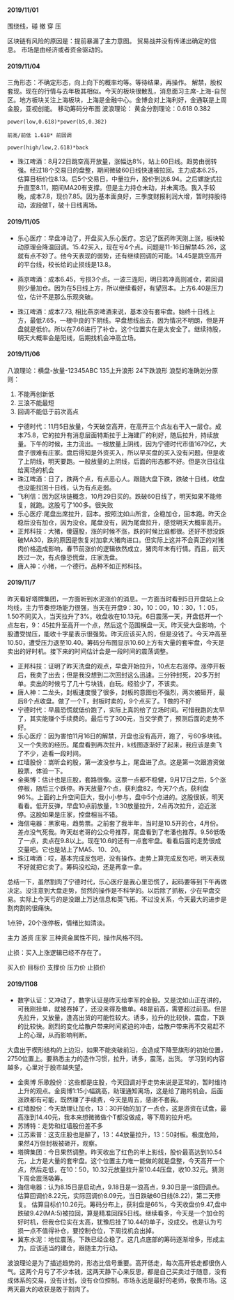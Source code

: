  
#### 2019/11/01
围绕线，碰 撤 穿 压

区块链有风险的原因是：提前暴漏了主力意图。
贸易战并没有传递出确定的信息。
市场是由经济或者资金驱动的。

#### 2019/11/04
三角形态：不确定形态，向上向下的概率均等。等待结果，再操作。
解禁，股权套现。现在的行情与去年极其相似。今天的板块很散乱，消息面习主席-上海-自贸区。地方板块关注上海板块，上海是金融中心。金博会对上海利好，金通联是上周金股，亚视创能。
移动筹码分布图
波浪理论：
黄金分割理论：0.618 0.382
```
power(low,0.618)*power(b5,0.382)

前高/前低 1.618* 前回调

power(high/low,2.618)*back
```
- 珠江啤酒：8月22日跳空高开放量，涨幅达8%，站上60日线。趋势由弱转强。经过18个交易日的盘整，期间微破60日线快速被拉回。主力成本6.25，估算目标价位8.13。后5个交易日，中量拉升，股价到达6.94。之后螺旋式拉升直至8.11，期间MA20有支撑。但是主力持仓未动，并未离场。我入手较晚，成本7.8，现价7.85。因为基本面良好，三季度财报利润大增，暂时持股待动，波段做T，破十日线离场。

#### 2019/11/05

- 乐心医疗：早盘冲动了，开盘买入乐心医疗。忘记了医药昨天刚上涨，板块轮动原理会降温回调。15.42买入，现在亏4个点。问题是11-16日解禁45.26，这就有点不妙了。他今天表现的弱势，还有继续回调的可能。14.45是跳空高开的平台线，校长给的止损线是13.8。

- 燕京啤酒：成本6.45，亏损3个点。一波三连阳，明日若冲高则减仓，若回调则少量加仓。因为在5日线上方，所以继续看好，有望回本。上方6.40是压力位，估计不是那么乐观突破。

- 珠江啤酒：成本7.73, 相比燕京啤酒来说，基本没有套牢盘。始终十日线上方，最低7.65，一根中良的下阴线。早盘想线出去，因为情况不明朗，但是开盘就是低价。所以在7.66进行了补仓。这个位置实在是太安全了。继续持股，明天大概率会是阳线，后期找机会冲高立场。

#### 2019/11/06
八浪理论：横盘-放量-12345ABC
135上升浪形 24下跌浪形
浪型的准确划分原则：
1. 不能再创新低
2. 三浪不能最短
3. 回调不能低于前次高点

- 宁德时代：11月5日放量，今天破空高开，在高开三个点左右干入一层仓。成本75.8，它的拉升有消息层面特斯拉于上海建厂的利好，随后拉升，持续放量。下午的时候，主力流出。一根放量上阴线，因为宁德时代市值1679亿，大盘子很难有庄家。盘后得知是外资买入，所以早买盘的买入没有问题，但是收了上阴线，明天要跑。一般放量的上阴线，后面的形态都不好。但是次日往往给离场的机会
- 珠江啤酒：日了，跌两个点，有点恶心人。跟随大盘下跌，跌破十日线，收盘也没能拉回十日线，认为有点走弱。
- 飞利信：因为区块链概念，10月29日买的。跌破60日线了，明天如果不能修复，就跑。这股亏了100多。很失败
- 乐心医疗:尾盘出席拉升，回本。按照沈如山所言，企稳加仓，回本跑。昨天企稳后没有加仓，因为没仓。尾盘没有，因为尾盘拉升，感觉明天大概率高开。
- 正邦科技：大猪，傻逼股，涨的时候不涨，跌的时候比谁都很。还好不想没跌破MA30，跌的原因是恢复对加拿大猪肉进口。但实际上这并不会真正的对猪肉价格造成影响，春节前涨价的逻辑依然成立，猪肉年末有行情。而且，前天跌过一次，有点像恐慌盘，庄家洗盘。
- 唐人神：小猪，一个德行。品种不如正邦科技。

#### 2019/11/7
昨天看好塔牌集团，一方面听到水泥涨价的消息。一方面当时看到5日开盘站上众均线，主力节奏控场能力很强，当天在开盘9：30，10：00，10：30，1：05，1.50不同买入，当天拉升了3%。收盘收在10.13元。6日震荡一天，开盘低开一个点左右，9：45拉升至高开一个点，然后这个范围横盘一天。昨天受大盘影响，个股遭受抛压，能收十字星表示很强势。昨天应该买入的，但是没钱了。今天冲高至10.50，遭受压力退至10.40。筹码分布图显示10.60上方有大量的套牢盘，今天是卖出的好时机。接下来的时间估计会是一段时间的震荡调整。

- 正邦科技：证明了昨天洗盘的观点，早盘开始拉升，10点左右涨停。涨停开板后，我卖了出去；但是我没想到二次回封这么迅速。三分钟封死，20多万封单。卖出的时候亏了几十亏块钱，白玩。经验少了，不该卖。
- 唐人神：二龙头，封板速度慢了很多，封板的意图也不强烈，两次被砸开，最后8个点收盘。做了一个T，封板时卖的，9个点买了。T做的不好
- 宁德时代：早晨恐慌就低价跑了，实际上真的给了立场时间。可惜我跑的太早了，其实能赚个手续费的。最后亏了300元，当交学费了，预测后面的走势不好。
- 乐心医疗：因为害怕11月16日的解禁，开盘也没有高开，跑了，亏60多块钱。又一个失败的经历。尾盘看到再次拉升，k线图逐渐好了起来，我应该是卖飞了不少，追看一段时间。
- 红墙股份：嵩昕会的股，第一波没参与上，尾盘进了点。这是第一次跟游资做股票，体验一下。
- 金奥博：估计也是庄股，套路很像。这票一点都不稳健，9月17日之后，5个涨停板，随后三个跌停。昨天放量7个点，获利盘82，今天7个点，获利盘96%。上面的上升空间巨大，我小小参与，盘中5个点进的。这股很妖，明天看看。低开反弹，早盘10点前放量，1:30放量拉升，2点再次拉升，迫近涨停。这股如果是庄家，控盘相当不错。
- 海信电器：黑家电，趋势票。之前套了我半年，当时是10.5开的仓，4月份。差点没气死我。昨天赵老哥的公众号推荐，尾盘看到了老潘也推荐。9.56低吸了一点，卖点在9.8以上。现在10.6的还有一点套牢盘。看看后面的走势很成交量吧。它也是站上了MA5、10、20。
- 珠江啤酒：哎，基本完成反包吧，没有操作。走势上算完成反包吧，明天表现不好就把它卖了。筹码没松动，还是再拿一拿。

总结一下，虽然割肉了宁德时代，乐心医疗是我心里恐慌了，起码要等到下午再做决定。没注意到大盘走势，贸然的操作是不科学的。以后除了抓板，少在早盘交易。实际上今天亏的是没跟上万达信息和英飞拓。不过没关系，今天最大的进步是割肉割的很痛快。

1点钟，20个涨停板，情绪比如清淡。

主力 游资 庄家
三种资金属性不同，操作风格不同。

止损：买入上涨逻辑已经不存在了。

买入价 目标价 支撑价 压力价 止损价
#### 2019/1108

- 数字认证：又冲动了，数字认证是昨天给李军的金股。又是沈如山正在讲的，可我刚挂单，就被吞掉了，还没来得及撤单。48是前高，需要超过前高。但是先拉升，又放量，逢高出货的可能性较大。诱多，拉升的比较快，震盘，下跌的比较快。剧烈的变化给散户带来时间紧迫的冲击，给散户带来再不交易赶不上的心理，从而影响判断。

大盘出于楔形结构的上边沿，如果不能突破前沿，会造成下降至旗形的初始位置，2750位置上。要熟悉主力的造作习惯，拉升，诱多，震荡，出货。
学习到的内容越多，心里对于股市越失望。

- 金奥博 乐歌股份：这些都是庄股，今天回调对于走势来说是正常的，暂时维持上升的观点。金奥博1:15小幅跳高，助理通知离场，这是给了跑的机会。后面涨跌都有可能，既然赚了手续费，今天是周五，感谢不套我。
- 红墙股份：今天助理让加仓，13：30开始的加了一点仓，这是游资在试盘，最高涨到14.40元，我本来想微微做个T都没做成，等下周的拉升吧。
- 苏博特：走势和红墙股份差不多
- 江苏索普：这支庄股也是醉了，13：44放量拉升，13：50封板。极度危险，果然4万但封板被砸开，观察。
- 塔牌集团：今日果然调整。昨天收出了红色的半上影线，股价最高达到10.54元，上方是大量的套牢盘。这个位置主力唯一能做的就是盘整，今天高开一个点，然后走低，在10：50，10.32元放量拉升至10.44压盘，收10.32元。猜测下周会震荡吸筹。
- 海信电器：认为8.15日是启动点，9.18日是一浪高点，9.30日是一浪回调点。估算回调价8.22元，实际回调价8.09元，当日跌破60日线(8.22)，第二天修复。
  			估算目标价10.26元。筹码分布上，获利盘是66%，今天收盘价9.47,盘中跌破9.42(MA:5)被拉回，算是精准回踩5日线。继续看多，今天是一个加仓的好时机，但我仓位实在太高，犹豫后挂了10.44的单子，没成交。也是认为亏损一点不值得补仓，要控制仓位，下周找机会出掉。
- 冀东水泥：地位震荡，下跌已经企稳了。这几点底部的筹码逐渐增多，形成主力。应该适当的建仓，跟随主力行动。

波浪理论是为了描述趋势的，形态比信号重要。高开低走，每次高开低走都很伤人气。这两个月亏了不少本钱，这两天静下心来反思，都是自己买卖过于随意，没有成体系的交易，没有计划，没有仓位控制。市场永远是最好的老师，敬畏市场。这两天最大的收获是敢于割肉了。